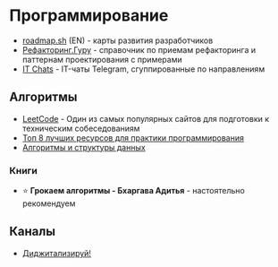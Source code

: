 # Программирование

- [roadmap.sh](https://roadmap.sh) (EN) - карты развития разработчиков
- [Рефакторинг.Гуру](https://refactoring.guru/ru) - справочник по приемам рефакторинга и паттернам проектирования с примерами
- [IT Chats](https://t.me/it_chats) - IT-чаты Telegram, сгуппированные по направлениям

## Алгоритмы

- [LeetCode](leetcode.com) - Один из самых популярных сайтов для подготовки к техническим собеседованиям
- [Топ 8 лучших ресурсов для практики программирования](https://habr.com/ru/post/414009/)
- [Алгоритмы и структуры данных](https://www.youtube.com/playlist?list=PLAma_mKffTOT_qpTFv4KdD9DhOAUd5Rqy)

### Книги
- ⭐ **Грокаем алгоритмы - Бхаргава Адитья** - настоятельно рекомендуем

## Каналы

- [Диджитализируй!](https://www.youtube.com/channel/UC9MK8SybZcrHR3CUV4NMy2g)
